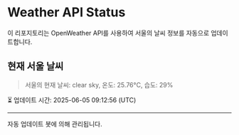 
# Weather API Status

이 리포지토리는 OpenWeather API를 사용하여 서울의 날씨 정보를 자동으로 업데이트합니다.

## 현재 서울 날씨
> 서울의 현재 날씨: clear sky, 온도: 25.76°C, 습도: 29%

⏳ 업데이트 시간: 2025-06-05 09:12:56 (UTC)

---
자동 업데이트 봇에 의해 관리됩니다.
